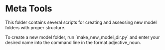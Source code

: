 # Meta Tools

This folder contains several scripts for creating and assessing new model folders with proper structure.

To create a new model folder, run ´make_new_model_dir.py´ and enter your desired name into the command line in the format adjective_noun.